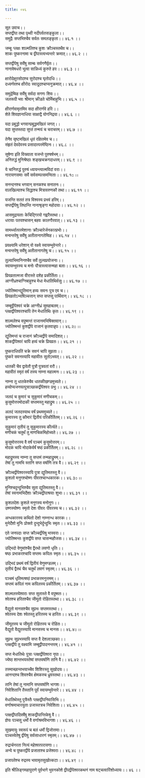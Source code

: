 ```yaml
---
title: ०४६

---
```

सूत उवाच।।  
सप्तद्वीपा तथा पृथ्वी नदीपर्वतसङ्कुला।।  
समुद्रैः सप्तभिश्चैव सर्वतः समलङ्कृता।। ४६.१ ।।  
  
जम्बूः प्लक्षः शाल्मलिश्च कुशः क्रौञ्चस्तथैव च।।  
शाकः पुष्करनामा च द्वीपास्त्वभ्यन्तरे क्रमात्।। ४६.२ ।।  
  
सप्तद्वीपेषु सर्वेषु साम्बः सर्वगणैर्वृतः।।  
नानावेषधरो भूत्वा सान्निध्यं कुरुते हरः।। ४६.३ ।।  
  
क्षारोदेक्षुरसोदश्च सुरोदश्च घृतोदधिः।।  
दध्यर्णवश्च क्षीरोदः स्वादूदश्चाप्यनुक्रमात्।। ४६.४ ।।  
  
समुद्रेष्विह सर्वेषु सर्वदा सगणः शिवः।।  
जलरूपी भवः श्रीमान् क्रीडते चोर्मिबाहुभिः।। ४६.५ ।।  
  
क्षीरार्णवामृतमिव सदा क्षीरार्णवे हरिः।।  
शेते शिवज्ञानाधिया साक्षाद्वै योगनिद्रया।। ४६.६ ।।  
  
यदा प्रबुद्धो भगवान्प्रबुद्धमखिलं जगत्।।  
यदा सुप्तस्तदा सुप्तं तन्मयं च चराचरम्।। ४६.७ ।।  
  
तेनैव सृष्टमखिलं धृतं रक्षितमेव च।।  
संहृतं देवदेवस्य प्रसादात्परमेष्ठिनः।। ४६.८ ।।  
  
सुषेणा इति विख्याता यजन्ते पुरुषर्षभम्।।  
अनिरुद्धं मुनिश्रेष्ठाः शङ्खचक्रगदाधरम्।। ४६.९ ।।  
  
ये चानिरुद्धं पुरुषं ध्यायन्त्यात्मविदां वराः।।  
नारायणसमाः सर्वे सर्वसम्पत्समन्विताः।। ४६.१೦ ।।  
  
सनन्दनश्च भगवान् सनकश्च सनातनः।।  
वालखिल्याश्च सिद्धाश्च मित्रावरुणकौ तथा।। ४६.११ ।।  
  
यजन्ति सततं तत्र विश्वस्य प्रभवं हरिम्।।  
सप्तद्वीपेषु तिष्ठन्ति नानाश्रृङ्गा महोदयाः।। ४६.१२ ।।  
  
आसमुद्रायताः केचिद्गिरयो गह्वरैस्तथा।।  
धरायाः पतयश्चासन् बहवः कालगौरवात्।। ४६.१३ ।।  
  
सामर्थ्यात्परमेशानाः क्रौञ्चारेर्जनकात्प्रभोः।।  
मन्वन्तरेषु सर्वेषु अतीतानागतेष्विह।। ४६.१४ ।।  
  
प्रवक्ष्यामि धरेशान् वो वक्ष्ये स्वायम्भुवेन्तरे।।  
मन्वन्तरेषु सर्वेषु अतीतानागतेषु च।। ४६.१५ ।।  
  
तुल्याभिमानिनश्चैव सर्वे तुल्यप्रयोजनाः।।  
स्वायम्भुवस्य च मनोः पौत्रास्त्वासन्महा बलाः।। ४६.१६ ।।  
  
प्रियव्रतात्मजा वीरास्ते दशेह प्रकीर्तिताः।।  
आग्नीध्रश्चाग्निबाहुश्च मेधा मेधातिथिर्वसुः।। ४६.१७ ।।  
  
ज्योतिष्मान्द्युतिमान् हव्यः सवनः पुत्र एव च।।  
प्रियव्रतोऽभ्यषिञ्चत्तान् सप्त सप्तसु पार्थिवान्।। ४६.१८ ।।  
  
जम्बूद्वीपेश्वरं चक्रे आग्नीध्रं सुमहाबलम्।।  
प्लक्षद्वीपेश्वरश्चापि तेन मेधातिथिः कृतः।। ४६.१९ ।।  
  
शाल्मलेश्च वपुष्मन्तं राजानमभिषिक्तवान्।।  
ज्योतिष्मन्तं कुशद्वीपे राजानं कृतवान्नृपः।। ४६.२೦ ।।  
  
द्युतिमन्तं च राजानं क्रौञ्चद्वीपे समादिशत्।।  
शाकद्वीपेश्वरं चापि हव्यं चक्रे प्रियव्रतः।। ४६.२१ ।।  
  
पुष्कराधिपतिं चक्रे सवनं चापि सुव्रताः।।  
पुष्करे सवनस्यापि महावीतः सुतोऽभवत्।। ४६.२२ ।।  
  
धातकी चैव द्वावेतौ पुत्रौ पुत्रवतां वरौ।।  
महावीतं स्मृतं वर्षं तस्य नाम्ना महात्मनः।। ४६.२३ ।।  
  
नाम्ना तु धातकेश्चैव धातकीखण्डमुच्यते।।  
हव्योप्यजनयत्पुत्राञ्छाकद्वीपेश्वरः प्रभुः।। ४६.२४ ।।  
  
जलदं च कुमारं च सुकुमारं मणीचकम्।।  
कुसुमोत्तरमोदाकी सप्तमस्तु महाद्रुमः।। ४६.२५ ।।  
  
अलदं जलदस्याथ वर्षं प्रथममुच्यते।।  
कुमारस्य तु कौमारं द्वितीयं परिकीर्तितम्।। ४६.२६ ।।  
  
सुकुमारं तृतीयं तु सुकुमारस्य कीर्त्यते।।  
मणीचकं चतुर्थं तु माणचिकमिहोच्यते।। ४६.२७ ।।  
  
कुसुमोत्तरस्य वै वर्षं पञ्चमं कुसुमोत्तरम्।।  
मोदकं चापि मोदाकेर्वर्षं षष्ठं प्रकीर्तितम्।। ४६.२८ ।।  
  
महाद्रुमस्य नाम्ना तु सप्तमं तन्महाद्रुमम्।।  
तेषां तु नामभि स्तानि सप्त वर्षाणि तत्र वै।। ४६.२९ ।।  
  
क्रौञ्चद्वीपेश्वरस्यापि पुत्रा द्युतिमतस्तु वै।।  
कुशलो मनुगश्चोष्णः पीवरश्चान्धकारकः।। ४६.३೦ ।।  
  
मुनिश्चदुन्दुभिश्चैव सुता द्युतिमतस्तु वै।।  
तेषां स्वनामभिर्देशाः क्रौञ्चद्वीपाश्रयाः शुभाः।। ४६.३१ ।।  
  
कुशलदेशः कुशले मनुगस्य मनोनुगः।।  
उष्णस्योष्णः स्मृतो देशः पीवरः पीवरस्य च।। ४६.३२ ।।  
  
अन्धकारस्य कथितो देशो नाम्नान्ध कारकः।।  
मुनेर्देशो मुनिः प्रोक्तो दुन्दुभेर्दुन्दुभिः स्मृतः।। ४६.३३ ।।  
  
एते जनपदाः सप्त क्रौञ्चद्वीपेषु भास्वराः।।  
ज्योतिष्मन्तः कुशद्वीपे सप्त चासन्महौजसः।। ४६.३४ ।।  
  
उद्भिदो वेणुमांश्चैव द्वैरथो लवणो धृतिः।।  
षष्ठः प्रभाकरश्चापि सप्तमः कपिलः स्मृतः।। ४६.३५ ।।  
  
उद्भिदं प्रथमं वर्षं द्वितीयं वेणुमण्डलम्।।  
तृतीयं द्वैरथं चैव चतुर्थं लवणं स्मृतम्।। ४६.३६ ।।  
  
पञ्चमं धृतिमत्षष्ठं प्रभाकरमनुत्तमम्।।  
सप्तमं कपिलं नाम कपिलस्य प्रकीर्तितम्।। ४६.३७ ।।  
  
शाल्मलस्येश्वराः सप्त सुतास्ते वै वपुष्मतः।।  
श्वेतश्च हरितश्चैव जीमूतो रोहितस्तथा।। ४६.३८ ।।  
  
वैद्युतो मानसश्चैव सुप्रभः सप्तमस्तथा।।  
श्वेतस्य देशः श्वेतस्तु हरितस्य च हारितः।। ४६.३९ ।।  
  
जीमूतस्य च जीमूतो रोहितस्य च रोहितः।।  
वैद्युतो वैद्युतस्यापि मानसस्य च मानसः।। ४६.४೦ ।।  
  
सुप्रभः सुप्रभस्यापि सप्त वै देशलाञ्छकाः।।  
प्लक्षद्वीपे तु वक्ष्यामि जम्बूद्वीपादनन्तरम्।। ४६.४१ ।।  
  
सप्त मेधातिथेः पुत्राः प्लक्षद्वीपेश्वरा नृपाः।।  
ज्येष्ठ शान्तभयस्तेषां सप्तवर्षाणि तानि वै।। ४६.४२ ।।  
  
तस्माच्छान्तभयाच्चैव शिशिरस्तु सुखोदयः।।  
आनन्दश्च शिवश्चैव क्षेमकस्च ध्रुवस्तथा।। ४६.४३ ।।  
  
तानि तेषां तु नामानि सप्तवर्षाणि भागशः।।  
निवेशितानि तैस्तानि पूर्वं स्वायम्भुवेन्तरे।। ४६.४४ ।।  
  
मेधातिथेस्तु पुत्रैस्तैः प्लक्षद्वीपनिवासिभिः।।  
वर्णाश्रमाचारयुताः प्रजास्तत्रच निवेशिताः।। ४६.४५ ।।  
  
प्लक्षद्वीपादिवर्षेषु शाकद्वीपान्तिकेषु वै।।  
ज्ञेयः पञ्चसु धर्मो वै वर्णाश्रमविभागशः।। ४६.४६ ।।  
  
सुखमायुः स्वरूपं च बलं धर्मो द्विजोत्तमाः।।  
पञ्चस्वेतेषु द्वीपेषु सर्वसाधारणं स्मृतम्।। ४६.४७ ।।  
  
रुद्रार्चनरता नित्यं महेश्वरपरायणाः।।  
अन्ये च पुष्करद्वीपे प्रजाताश्च प्रजेश्वराः।। ४६.४८ ।।  
  
प्रजापतेश्च रुद्रस्य भावामृतसुखोत्कटाः।। ४६.४९ ।।  
  
इति श्रीलिङ्गमहापुराणे पूर्वभागे भुवनकोशे द्वीपद्वीपेश्वरकथनं नाम षट्चत्वारिंशोध्यायः।। ४६ ।।